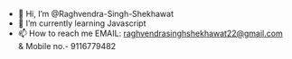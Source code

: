 - 👋 Hi, I’m @Raghvendra-Singh-Shekhawat
- 🌱 I’m currently learning Javascript
- 📫 How to reach me EMAIL: raghvendrasinghshekhawat22@gmail.com &
                      Mobile no.- 9116779482     

<!---
Raghvendra-Singh-Shekhawat/Raghvendra-Singh-Shekhawat is a ✨ special ✨ repository because its `README.md` (this file) appears on your GitHub profile.
You can click the Preview link to take a look at your changes.
--->
